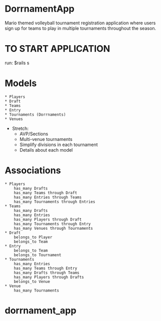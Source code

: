 # DorrnamentApp

Mario themed volleyball tournament registration application where users sign up for teams to play in multiple tournaments throughout the season. 

# TO START APPLICATION
run: $rails s

# Models

    * Players
    * Draft
    * Teams
    * Entry 
    * Tournaments (Dorrnaments)
    * Venues

* Stretch:
    * AVP/Sections
    * Multi-venue tournaments
    * Simplify divisions in each tournament
    * Details about each model

# Associations
    * Players 
        has_many Drafts
        has_many Teams through Draft
        has_many Entries through Teams
        has_many Tournaments through Entries
    * Teams 
        has_many Drafts
        has_many Entries
        has_many Players through Draft
        has_many Tournaments through Entry
        has_many Venues through Tournaments
    * Draft
        belongs_to Player
        belongs_to Team
    * Entry
        belongs_to Team
        belongs_to Tournament
    * Tournaments
        has_many Entries
        has_many Teams through Entry
        has_many Drafts through Teams
        has_many Players through Drafts
        belongs_to Venue
    * Venue
        has_many Tournaments

# dorrnament_app
